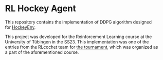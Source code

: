 # RL Hockey Agent

This repository contains the implementation of DDPG algorithm designed for [HockeyEnv](https://github.com/martius-lab/laser-hockey-env).

This project was developed for the Reinforcement Learning course at the University of Tübingen in the SS23. This implementation was one of the entries from the RLcochet team for [the tournament](https://web.archive.org/web/20230813103929/http://al-hockey.is.tuebingen.mpg.de/), which was organized as a part of the aforementioned course.